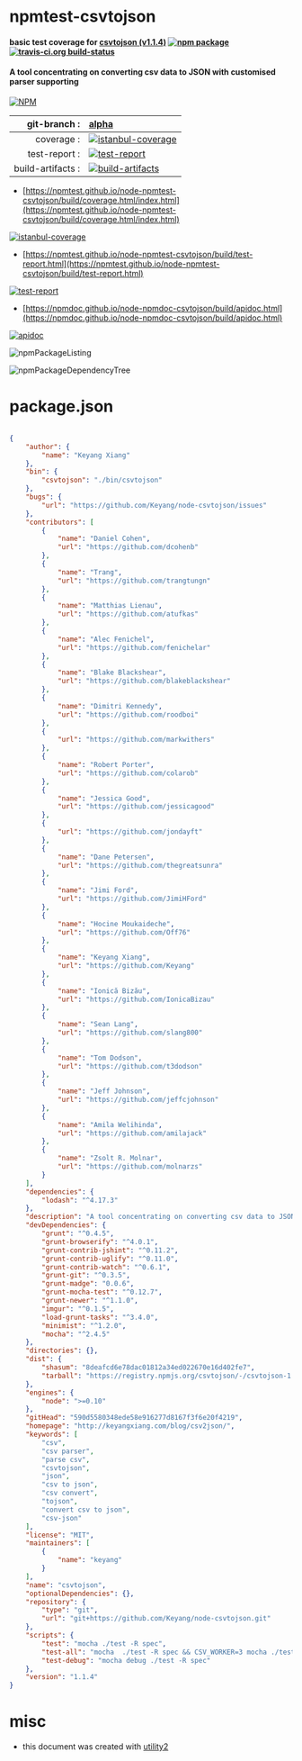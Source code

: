 # npmtest-csvtojson

#### basic test coverage for  [csvtojson (v1.1.4)](http://keyangxiang.com/blog/csv2json/)  [![npm package](https://img.shields.io/npm/v/npmtest-csvtojson.svg?style=flat-square)](https://www.npmjs.org/package/npmtest-csvtojson) [![travis-ci.org build-status](https://api.travis-ci.org/npmtest/node-npmtest-csvtojson.svg)](https://travis-ci.org/npmtest/node-npmtest-csvtojson)

#### A tool concentrating on converting csv data to JSON with customised parser supporting

[![NPM](https://nodei.co/npm/csvtojson.png?downloads=true&downloadRank=true&stars=true)](https://www.npmjs.com/package/csvtojson)

| git-branch : | [alpha](https://github.com/npmtest/node-npmtest-csvtojson/tree/alpha)|
|--:|:--|
| coverage : | [![istanbul-coverage](https://npmtest.github.io/node-npmtest-csvtojson/build/coverage.badge.svg)](https://npmtest.github.io/node-npmtest-csvtojson/build/coverage.html/index.html)|
| test-report : | [![test-report](https://npmtest.github.io/node-npmtest-csvtojson/build/test-report.badge.svg)](https://npmtest.github.io/node-npmtest-csvtojson/build/test-report.html)|
| build-artifacts : | [![build-artifacts](https://npmtest.github.io/node-npmtest-csvtojson/glyphicons_144_folder_open.png)](https://github.com/npmtest/node-npmtest-csvtojson/tree/gh-pages/build)|

- [https://npmtest.github.io/node-npmtest-csvtojson/build/coverage.html/index.html](https://npmtest.github.io/node-npmtest-csvtojson/build/coverage.html/index.html)

[![istanbul-coverage](https://npmtest.github.io/node-npmtest-csvtojson/build/screenCapture.buildCi.browser.%252Ftmp%252Fbuild%252Fcoverage.lib.html.png)](https://npmtest.github.io/node-npmtest-csvtojson/build/coverage.html/index.html)

- [https://npmtest.github.io/node-npmtest-csvtojson/build/test-report.html](https://npmtest.github.io/node-npmtest-csvtojson/build/test-report.html)

[![test-report](https://npmtest.github.io/node-npmtest-csvtojson/build/screenCapture.buildCi.browser.%252Ftmp%252Fbuild%252Ftest-report.html.png)](https://npmtest.github.io/node-npmtest-csvtojson/build/test-report.html)

- [https://npmdoc.github.io/node-npmdoc-csvtojson/build/apidoc.html](https://npmdoc.github.io/node-npmdoc-csvtojson/build/apidoc.html)

[![apidoc](https://npmdoc.github.io/node-npmdoc-csvtojson/build/screenCapture.buildCi.browser.%252Ftmp%252Fbuild%252Fapidoc.html.png)](https://npmdoc.github.io/node-npmdoc-csvtojson/build/apidoc.html)

![npmPackageListing](https://npmtest.github.io/node-npmtest-csvtojson/build/screenCapture.npmPackageListing.svg)

![npmPackageDependencyTree](https://npmtest.github.io/node-npmtest-csvtojson/build/screenCapture.npmPackageDependencyTree.svg)



# package.json

```json

{
    "author": {
        "name": "Keyang Xiang"
    },
    "bin": {
        "csvtojson": "./bin/csvtojson"
    },
    "bugs": {
        "url": "https://github.com/Keyang/node-csvtojson/issues"
    },
    "contributors": [
        {
            "name": "Daniel Cohen",
            "url": "https://github.com/dcohenb"
        },
        {
            "name": "Trang",
            "url": "https://github.com/trangtungn"
        },
        {
            "name": "Matthias Lienau",
            "url": "https://github.com/atufkas"
        },
        {
            "name": "Alec Fenichel",
            "url": "https://github.com/fenichelar"
        },
        {
            "name": "Blake Blackshear",
            "url": "https://github.com/blakeblackshear"
        },
        {
            "name": "Dimitri Kennedy",
            "url": "https://github.com/roodboi"
        },
        {
            "url": "https://github.com/markwithers"
        },
        {
            "name": "Robert Porter",
            "url": "https://github.com/colarob"
        },
        {
            "name": "Jessica Good",
            "url": "https://github.com/jessicagood"
        },
        {
            "url": "https://github.com/jondayft"
        },
        {
            "name": "Dane Petersen",
            "url": "https://github.com/thegreatsunra"
        },
        {
            "name": "Jimi Ford",
            "url": "https://github.com/JimiHFord"
        },
        {
            "name": "Hocine Moukaideche",
            "url": "https://github.com/Off76"
        },
        {
            "name": "Keyang Xiang",
            "url": "https://github.com/Keyang"
        },
        {
            "name": "Ionică Bizău",
            "url": "https://github.com/IonicaBizau"
        },
        {
            "name": "Sean Lang",
            "url": "https://github.com/slang800"
        },
        {
            "name": "Tom Dodson",
            "url": "https://github.com/t3dodson"
        },
        {
            "name": "Jeff Johnson",
            "url": "https://github.com/jeffcjohnson"
        },
        {
            "name": "Amila Welihinda",
            "url": "https://github.com/amilajack"
        },
        {
            "name": "Zsolt R. Molnar",
            "url": "https://github.com/molnarzs"
        }
    ],
    "dependencies": {
        "lodash": "^4.17.3"
    },
    "description": "A tool concentrating on converting csv data to JSON with customised parser supporting",
    "devDependencies": {
        "grunt": "^0.4.5",
        "grunt-browserify": "^4.0.1",
        "grunt-contrib-jshint": "^0.11.2",
        "grunt-contrib-uglify": "^0.11.0",
        "grunt-contrib-watch": "^0.6.1",
        "grunt-git": "^0.3.5",
        "grunt-madge": "0.0.6",
        "grunt-mocha-test": "^0.12.7",
        "grunt-newer": "^1.1.0",
        "imgur": "^0.1.5",
        "load-grunt-tasks": "^3.4.0",
        "minimist": "^1.2.0",
        "mocha": "^2.4.5"
    },
    "directories": {},
    "dist": {
        "shasum": "8deafcd6e78dac01812a34ed022670e16d402fe7",
        "tarball": "https://registry.npmjs.org/csvtojson/-/csvtojson-1.1.4.tgz"
    },
    "engines": {
        "node": ">=0.10"
    },
    "gitHead": "590d5580348ede58e916277d8167f3f6e20f4219",
    "homepage": "http://keyangxiang.com/blog/csv2json/",
    "keywords": [
        "csv",
        "csv parser",
        "parse csv",
        "csvtojson",
        "json",
        "csv to json",
        "csv convert",
        "tojson",
        "convert csv to json",
        "csv-json"
    ],
    "license": "MIT",
    "maintainers": [
        {
            "name": "keyang"
        }
    ],
    "name": "csvtojson",
    "optionalDependencies": {},
    "repository": {
        "type": "git",
        "url": "git+https://github.com/Keyang/node-csvtojson.git"
    },
    "scripts": {
        "test": "mocha ./test -R spec",
        "test-all": "mocha  ./test -R spec && CSV_WORKER=3 mocha ./test -R spec ",
        "test-debug": "mocha debug ./test -R spec"
    },
    "version": "1.1.4"
}
```



# misc
- this document was created with [utility2](https://github.com/kaizhu256/node-utility2)
